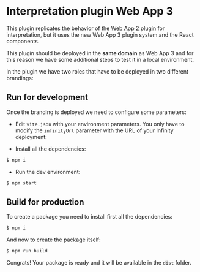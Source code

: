 # Interpretation plugin Web App 3

This plugin replicates the behavior of the [Web App 2 plugin](https://github.com/pexip/plugin-interpretation) for interpretation, but it uses the new Web App 3 plugin system and the React components.

This plugin should be deployed in the **same domain** as Web App 3 and for this reason we have some additional steps to test it in a local environment.

In the plugin we have two roles that have to be deployed in two different brandings:

## Run for development

Once the branding is deployed we need to configure some parameters: 

- Edit `vite.json` with your environment parameters. You only have to modify the `infinityUrl` parameter with the URL of your Infinity deployment:

- Install all the dependencies:

```bash
$ npm i
```

- Run the dev environment:

```bash
$ npm start
```

## Build for production

To create a package you need to install first all the dependencies:

```bash
$ npm i
```

And now to create the package itself:

```bash
$ npm run build
```

Congrats! Your package is ready and it will be available in the `dist` folder.